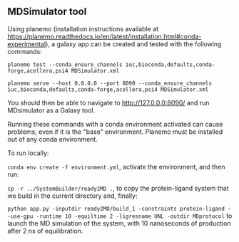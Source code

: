 ## MDSimulator tool 
 
Using planemo (installation instructions available at https://planemo.readthedocs.io/en/latest/installation.html#conda-experimental), a galaxy app can be created and tested with the following commands:

```planemo test --conda_ensure_channels iuc,bioconda,defaults,conda-forge,acellera,psi4 MDSimulator.xml```

```planemo serve --host 0.0.0.0 --port 8090 --conda_ensure_channels iuc,bioconda,defaults,conda-forge,acellera,psi4 MDSimulator.xml```

You should then be able to navigate to http://127.0.0.0:8090/ and run MDsimulator as a Galaxy tool.

Running these commands with a conda environment activated can cause problems, even if it is the "base" environment. Planemo must be installed out of any conda environment.

To run locally:

```conda env create -f environment.yml```, activate the environment, and then run:

```cp -r ../SystemBuilder/ready2MD .```, to copy the protein-ligand system that we build in the current directory and, finally:

```python app.py -inputdir ready2MD/build_1 -constraints protein-ligand --use-gpu -runtime 10 -equiltime 2 -ligresname UNL -outdir MDprotocol```
to launch the MD simulation of the system, with 10 nanoseconds of production after 2 ns of equilibration.
